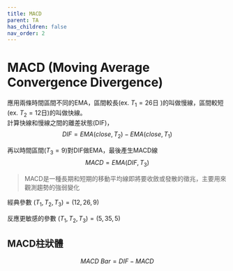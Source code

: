 ```yaml
---
title: MACD
parent: TA
has_children: false
nav_order: 2
---
```


# MACD (Moving Average Convergence Divergence)

應用兩條時間區間不同的EMA，區間較長(ex. $T_1=26$日 )的叫做慢線，區間較短(ex. $T_2=12$日)的叫做快線。  
計算快線和慢線之間的離差狀態(DIF)，  
$$ DIF = EMA(close, T_2) - EMA(close, T_1) $$  

再以時間區間($T_3=9$)對DIF做EMA，最後產生MACD線  
$$ MACD = EMA(DIF, T_3) $$  

> MACD是一種長期和短期的移動平均線即將要收斂或發散的徵兆，主要用來觀測趨勢的強弱變化  

經典參數 $(T_1, T_2, T_3) = (12, 26, 9)$  

反應更敏感的參數 $(T_1, T_2, T_3) = (5, 35, 5)$  

## MACD柱狀體  

$$ MACD\ Bar = DIF - MACD $$  
